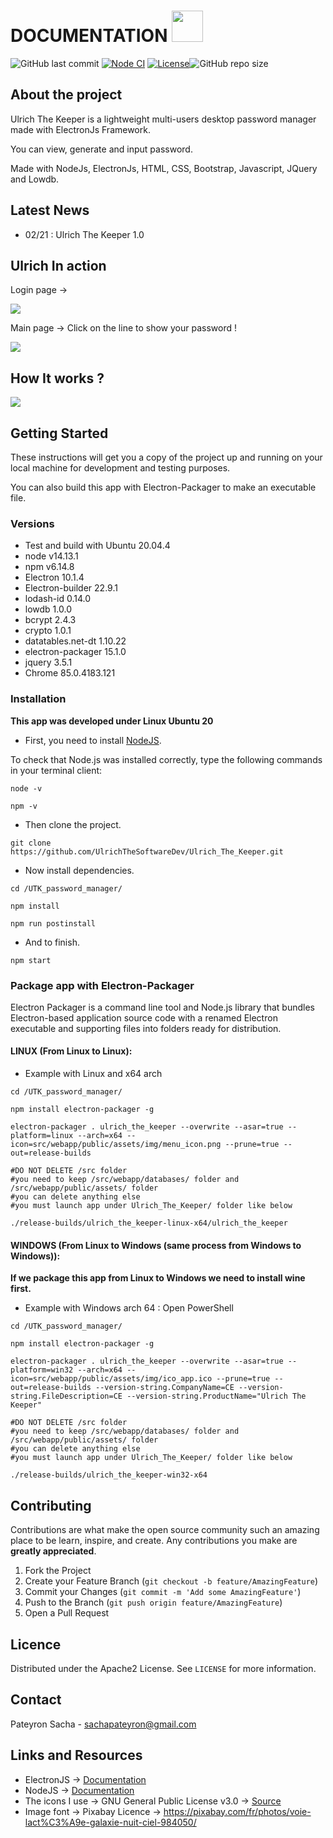 # DOCUMENTATION <img src="src/webapp/public/assets/img/main_icon.png" width=50 />

![GitHub last commit](https://img.shields.io/github/last-commit/UlrichTheSoftwareDev/Ulrich_The_Keeper) [![Node CI](https://github.com/UlrichTheSoftwareDev/Ulrich_The_Keeper/actions/workflows/main.yml/badge.svg)](https://github.com/UlrichTheSoftwareDev/Ulrich_The_Keeper/actions/workflows/main.yml) [![License](https://img.shields.io/badge/License-Apache%202.0-blue.svg)](https://opensource.org/licenses/Apache-2.0)![GitHub repo size](https://img.shields.io/github/repo-size/UlrichTheSoftwareDev/Ulrich_The_Keeper?style=plastic)

## About the project

Ulrich The Keeper is a lightweight multi-users desktop password manager made with ElectronJs Framework.

You can view, generate and input password.

Made with NodeJs, ElectronJs, HTML, CSS, Bootstrap, Javascript, JQuery and Lowdb.

## Latest News

- 02/21 : Ulrich The Keeper 1.0

## Ulrich In action

Login page ->

<img src="src/webapp/public/assets/img/login_view.PNG" />

Main page -> Click on the line to show your password !

<img src="src/webapp/public/assets/img/search_view.PNG" />

## How It works ?

<img src="src/webapp/public/assets/img/ulrich_the_keeper_crypto_algo.png" />

## Getting Started

These instructions will get you a copy of the project up and running on your local machine for development and testing purposes.

You can also build this app with Electron-Packager to make an executable file.

### Versions

* Test and build with Ubuntu 20.04.4
* node v14.13.1
* npm  v6.14.8
* Electron 10.1.4
* Electron-builder 22.9.1
* lodash-id 0.14.0
* lowdb 1.0.0
* bcrypt 2.4.3
* crypto 1.0.1
* datatables.net-dt 1.10.22
* electron-packager 15.1.0
* jquery 3.5.1
* Chrome 85.0.4183.121


### Installation

**This app was developed under Linux Ubuntu 20**

* First, you need to install [NodeJS]( https://nodejs.org/en/download/).

To check that Node.js was installed correctly, type the following commands in your terminal client:

```
node -v

npm -v

```

* Then clone the project.

```
git clone https://github.com/UlrichTheSoftwareDev/Ulrich_The_Keeper.git
```

* Now install dependencies.

```
cd /UTK_password_manager/

npm install

npm run postinstall
```

* And to finish.

```
npm start
```

### Package app with Electron-Packager

Electron Packager is a command line tool and Node.js library that bundles Electron-based application source code with a renamed Electron executable and supporting files into folders ready for distribution.

#### LINUX (From Linux to Linux):

* Example with Linux and x64 arch

```
cd /UTK_password_manager/

npm install electron-packager -g

electron-packager . ulrich_the_keeper --overwrite --asar=true --platform=linux --arch=x64 --icon=src/webapp/public/assets/img/menu_icon.png --prune=true --out=release-builds

#DO NOT DELETE /src folder
#you need to keep /src/webapp/databases/ folder and /src/webapp/public/assets/ folder
#you can delete anything else
#you must launch app under Ulrich_The_Keeper/ folder like below

./release-builds/ulrich_the_keeper-linux-x64/ulrich_the_keeper
```

#### WINDOWS (From Linux to Windows (same process from Windows to Windows)):

**If we package this app from Linux to Windows we need to install wine first.**

* Example with Windows arch 64 : Open PowerShell

```
cd /UTK_password_manager/

npm install electron-packager -g

electron-packager . ulrich_the_keeper --overwrite --asar=true --platform=win32 --arch=x64 --icon=src/webapp/public/assets/img/ico_app.ico --prune=true --out=release-builds --version-string.CompanyName=CE --version-string.FileDescription=CE --version-string.ProductName="Ulrich The Keeper"

#DO NOT DELETE /src folder
#you need to keep /src/webapp/databases/ folder and /src/webapp/public/assets/ folder
#you can delete anything else
#you must launch app under Ulrich_The_Keeper/ folder like below

./release-builds/ulrich_the_keeper-win32-x64

```

## Contributing

Contributions are what make the open source community such an amazing place to be learn, inspire, and create. Any contributions you make are **greatly appreciated**.

1. Fork the Project
2. Create your Feature Branch (`git checkout -b feature/AmazingFeature`)
3. Commit your Changes (`git commit -m 'Add some AmazingFeature'`)
4. Push to the Branch (`git push origin feature/AmazingFeature`)
5. Open a Pull Request

## Licence

Distributed under the Apache2 License. See `LICENSE` for more information.

## Contact

Pateyron Sacha - sachapateyron@gmail.com

## Links and Resources

* ElectronJS -> [Documentation]( https://www.electronjs.org/)
* NodeJS -> [Documentation]( https://nodejs.org/)
* The icons I use -> GNU General Public License v3.0 -> [Source]( https://iconarchive.com/show/papirus-apps-icons-by-papirus-team/pingus-icon-icon.html)
* Image font -> Pixabay Licence -> https://pixabay.com/fr/photos/voie-lact%C3%A9e-galaxie-nuit-ciel-984050/

